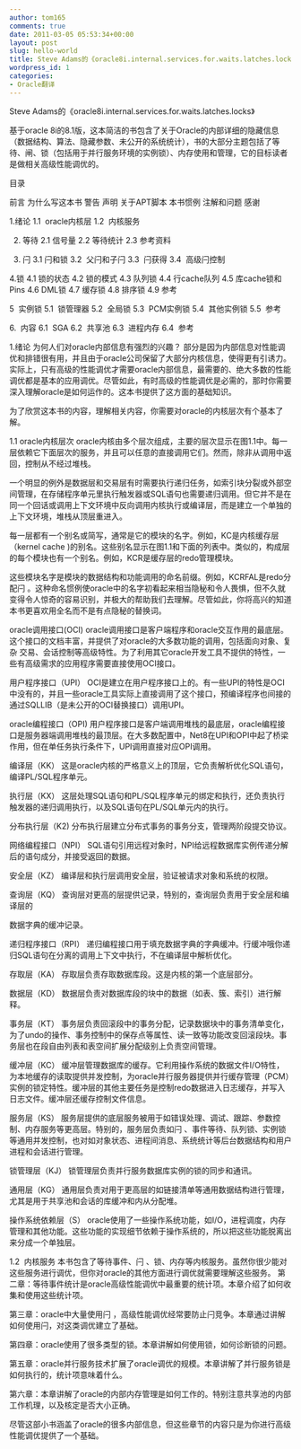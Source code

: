 ```yaml
---
author: tom165
comments: true
date: 2011-03-05 05:53:34+00:00
layout: post
slug: hello-world
title: Steve Adams的《oracle8i.internal.services.for.waits.latches.locks》
wordpress_id: 1
categories:
- Oracle翻译
---
```


Steve Adams的《oracle8i.internal.services.for.waits.latches.locks》

基于oracle 8i的8.1版，这本简洁的书包含了关于Oracle的内部详细的隐藏信息（数据结构、算法、隐藏参数、未公开的系统统计），书的大部分主题包括了等待、闸、锁（包括用于并行服务环境的实例锁）、内存使用和管理，它的目标读者是做相关高级性能调优的。

目录<!-- more -->

前言
为什么写这本书
警告
声明
关于APT脚本
本书惯例
注解和问题
感谢

1.绪论
1.1  oracle内核层
1.2  内核服务

2. 等待
2.1 信号量
2.2 等待统计
2.3 参考资料

3. 闩
3.1 闩和锁
3.2  父闩和子闩
3.3  闩获得
3.4  高级闩控制

4.锁
4.1 锁的状态
4.2 锁的模式
4.3 队列锁
4.4 行cache队列
4.5 库cache锁和Pins
4.6 DML锁
4.7 缓存锁
4.8 排序锁
4.9 参考

5  实例锁
5.1  锁管理器
5.2  全局锁
5.3  PCM实例锁
5.4  其他实例锁
5.5  参考

6.  内容
6.1  SGA
6.2  共享池
6.3  进程内存
6.4  参考

1.绪论
为何人们对oracle内部信息有强烈的兴趣？ 部分是因为内部信息对性能调优和排错很有用，并且由于oracle公司保留了大部分内核信息，使得更有引诱力。
实际上，只有高级的性能调优才需要oracle内部信息，最需要的、绝大多数的性能调优都是基本的应用调优。尽管如此，有时高级的性能调优是必需的，那时你需要深入理解oracle是如何运作的。这本书提供了这方面的基础知识。

为了欣赏这本书的内容，理解相关内容，你需要对oracle的内核层次有个基本了解。

1.1 oracle内核层次
oracle内核由多个层次组成，主要的层次显示在图1.1中。每一层依赖它下面层次的服务，并且可以任意的直接调用它们。然而，除非从调用中返回，控制从不经过堆栈。

一个明显的例外是数据层和交易层有时需要执行递归任务，如索引块分裂或外部空间管理，在存储程序单元里执行触发器或SQL语句也需要递归调用。但它并不是在同一个回话或调用上下文环境中反向调用内核执行或编译层，而是建立一个单独的上下文环境，堆栈从顶层重进入。

每一层都有一个别名或简写，通常是它的模块的名字。例如，KC是内核缓存层（kernel cache )的别名。这些别名显示在图1.1和下面的列表中。类似的，构成层的每个模块也有一个别名。例如，KCR是缓存层的redo管理模块。

这些模块名字是模块的数据结构和功能调用的命名前缀。例如，KCRFAL是redo分配闩 。这种命名惯例使oracle中的名字初看起来相当隐秘和令人畏惧，但不久就变得令人惊奇的容易识别，并极大的帮助我们去理解。尽管如此，你将高兴的知道 本书更喜欢用全名而不是有点隐秘的替换词。

oracle调用接口(OCI)
oracle调用接口是客户端程序和oracle交互作用的最底层。这个接口的文档丰富，并提供了对oracle的大多数功能的调用，包括面向对象、复杂 交易、会话控制等高级特性。为了利用其它oracle开发工具不提供的特性，一些有高级需求的应用程序需要直接使用OCI接口。

用户程序接口（UPI）
OCI是建立在用户程序接口上的。有一些UPI的特性是OCI中没有的，并且一些oracle工具实际上直接调用了这个接口，预编译程序也间接的通过SQLLIB（是未公开的OCI替换接口）调用UPI。

oracle编程接口（OPI)
用户程序接口是客户端调用堆栈的最底层，oracle编程接口是服务器端调用堆栈的最顶层。在大多数配置中，Net8在UPI和OPI中起了桥梁作用，但在单任务执行条件下，UPI调用直接对应OPI调用。

编译层（KK）
这是oracle内核的严格意义上的顶层，它负责解析优化SQL语句，编译PL/SQL程序单元。

执行层（KX）
这层处理SQL语句和PL/SQL程序单元的绑定和执行，还负责执行触发器的递归调用执行，以及SQL语句在PL/SQL单元内的执行。

分布执行层（K2)
分布执行层建立分布式事务的事务分支，管理两阶段提交协议。

网络编程接口（NPI）
SQL语句引用远程对象时，NPI给远程数据库实例传递分解后的语句成分，并接受返回的数据。

安全层（KZ）
编译层和执行层调用安全层，验证被请求对象和系统的权限。

查询层（KQ）
查询层对更高的层提供记录，特别的，查询层负责用于安全层和编译层的

数据字典的缓冲记录。

递归程序接口（RPI）
递归编程接口用于填充数据字典的字典缓冲。行缓冲哦你递归SQL语句在分离的调用上下文中执行，不在编译层中解析优化。

存取层（KA）
存取层负责存取数据库段。这是内核的第一个底层部分。

数据层（KD）
数据层负责对数据库段的块中的数据（如表、簇、索引）进行解释。

事务层（KT）
事务层负责回滚段中的事务分配，记录数据块中的事务清单变化，为了undo的操作、事务控制中的保存点等属性、读一致等功能改变回滚段块。事务层也在段自由列表和表空间扩展分配级别上负责空间管理。

缓冲层（KC）
缓冲层管理数据库的缓存。它利用操作系统的数据文件I/O特性，为本地缓存的读取提供并发控制，为oracle并行服务器提供并行缓存管理（PCM）实例的锁定特性。缓冲层的其他主要任务是控制redo数据进入日志缓存，并写入日志文件。缓冲层还缓存控制文件信息。

服务层（KS）
服务层提供的底层服务被用于如错误处理、调试、跟踪、参数控制、内存服务等更高层。特别的，服务层负责如闩 、事件等待、队列锁、实例锁等通用并发控制，也对如对象状态、进程间消息、系统统计等后台数据结构和用户进程和会话进行管理。

锁管理层（KJ）
锁管理层负责并行服务数据库实例的锁的同步和通讯。

通用层（KG）
通用层负责对用于更高层的如链接清单等通用数据结构进行管理，尤其是用于共享池和会话的库缓冲和内从分配堆。

操作系统依赖层（S）
oracle使用了一些操作系统功能，如I/O，进程调度，内存管理和其他功能。这些功能的实现细节依赖于操作系统的，所以把这些功能脱离出来分成一个单独层。

1.2  内核服务
本书包含了等待事件、闩 、锁、内存等内核服务。虽然你很少能对这些服务进行调优，但你对oracle的其他方面进行调优就需要理解这些服务。
第二章：等待事件统计是oracle高级性能调优中最重要的统计项。本章介绍了如何收集和使用这些统计项。

第三章：oracle中大量使用闩 ，高级性能调优经常要防止闩竞争。本章通过讲解如何使用闩，对这类调优建立了基础。

第四章：oracle使用了很多类型的锁。本章讲解如何使用锁，如何诊断锁的问题。

第五章：oracle并行服务技术扩展了oracle调优的规模。本章讲解了并行服务锁是如何执行的，统计项意味着什么。

第六章：本章讲解了oracle的内部内存管理是如何工作的。特别注意共享池的内部工作机理，以及核定是否大小正确。

尽管这部小书涵盖了oracle的很多内部信息，但这些章节的内容只是为你进行高级性能调优提供了一个基础。
